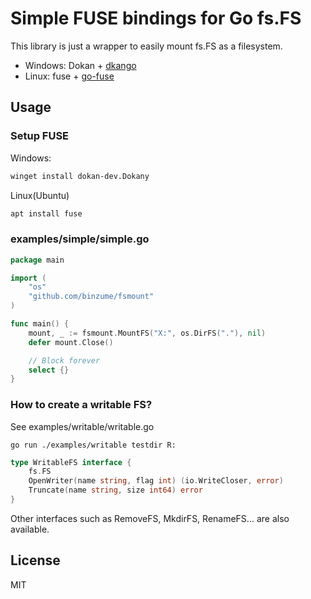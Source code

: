 # Simple FUSE bindings for Go fs.FS

This library is just a wrapper to easily mount fs.FS as a filesystem.

- Windows: Dokan + [dkango](https://github.com/binzume/dkango)
- Linux: fuse + [go-fuse](https://github.com/hanwen/go-fuse)

## Usage

### Setup FUSE

Windows:

```sh
winget install dokan-dev.Dokany
```

Linux(Ubuntu)

```sh
apt install fuse
```

### examples/simple/simple.go

```go
package main

import (
	"os"
	"github.com/binzume/fsmount"
)

func main() {
	mount, _ := fsmount.MountFS("X:", os.DirFS("."), nil)
	defer mount.Close()

	// Block forever
	select {}
}
```

### How to create a writable FS?

See examples/writable/writable.go

```
go run ./examples/writable testdir R:
```

```go
type WritableFS interface {
	fs.FS
	OpenWriter(name string, flag int) (io.WriteCloser, error)
	Truncate(name string, size int64) error
}
```

Other interfaces such as RemoveFS, MkdirFS, RenameFS... are also available.

## License

MIT
